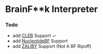 # BrainF**k Interpreter
### Todo
- add [CLEB](https://esolangs.org/wiki/CLEB) Support ✓
- add [NucleotideBF](https://esolangs.org/wiki/NucleotideBF_(nBF)) Support
- add [ZALIBY](https://esolangs.org/wiki/ZALIBY) Support (Not A BF Ripoff)
